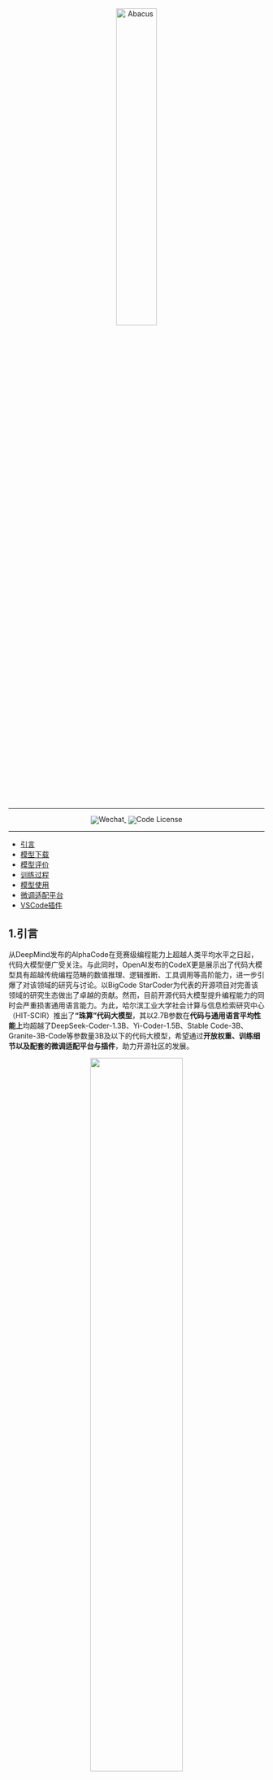 <!-- markdownlint-disable first-line-h1 -->
<!-- markdownlint-disable html -->
<!-- markdownlint-disable no-duplicate-header -->

<div align="center">
  <img src="./picture/1.jpg" width="40%" alt="Abacus" />
</div>
<hr>
<div align="center" style="line-height: 1;">
  <!-- <a href="" target="_blank" style="margin: 2px;">
    <img alt="Homepage" src="https://img.shields.io/badge/Abacus-Homepage-blue?style=flat-square&logo=homeadvisor" style="display: inline-block; vertical-align: middle;"/>
  </a> -->
<!--   <a href="./picture/IMG_0621.JPG" target="_blank" style="margin: 2px;">
    <img alt="Blog" src="https://img.shields.io/badge/Abacus-blog-red?style=flat-square&logo=blogger" style="display: inline-block; vertical-align: middle;"/>
  </a> -->
  <a href="" target="_blank" style="margin: 2px;">
    <img alt="Wechat" src="https://img.shields.io/badge/Abacus-Wechat-%23368B13?logo=wechat&logoColor=%23368B13" style="display: inline-block; vertical-align: middle;"/>
  </a>
  <a href="LICENSE" style="margin: 2px;">
  <img alt="Code License" src="https://img.shields.io/badge/License-Apache_2.0-green.svg" style="display: inline-block; vertical-align: middle;"/>
  </a>
</div>


---

- [引言](#1引言)
- [模型下载](#2模型下载)
- [模型评价](#3模型评价)
- [训练过程](#4训练过程)
- [模型使用](#5模型使用)
- [微调适配平台](#6微调适配平台)
- [VSCode插件](#7VSCode插件)

## 1.引言 
​从DeepMind发布的AlphaCode在竞赛级编程能力上超越人类平均水平之日起，代码大模型便广受关注。与此同时，OpenAI发布的CodeX更是展示出了代码大模型具有超越传统编程范畴的数值推理、逻辑推断、工具调用等高阶能力，进一步引爆了对该领域的研究与讨论。以BigCode StarCoder为代表的开源项目对完善该领域的研究生态做出了卓越的贡献。然而，目前开源代码大模型提升编程能力的同时会严重损害通用语言能力。为此，哈尔滨工业大学社会计算与信息检索研究中心（HIT-SCIR）推出了<strong>“珠算”代码大模型</strong>，其以2.7B参数在**代码与通用语言平均性能上**均超越了DeepSeek-Coder-1.3B、Yi-Coder-1.5B、Stable Code-3B、Granite-3B-Code等参数量3B及以下的代码大模型，希望通过**开放权重、训练细节以及配套的微调适配平台与插件**，助力开源社区的发展。
<p align="center">
  <img width="60%" src="picture/3-1.png">
</p>

- 珠算大模型在国内外3B量级代码大模型中具有最优的代码和通用语言能力。
- 基于珠算大模型的编程辅助工具可以在VSCode内一键安装，支持代码生成与补全等应用。

## 2.模型下载


<div align="center">

|模型名称|文件大小|下载地址|备注|
|:---:|:---:|:---:|:---:|
|Abacus|5GB|[🤗HuggingFace](https://huggingface.co/HIT-SCIR/Abacus)<br>[ModelScope](https://www.modelscope.cn/models/HIT-SCIR/Abacus)|Abacus完整模型|
|Abacus-gguf|1.7GB(Q4_K_M)<br>2.7GB(Q8_0)|[🤗HuggingFace](https://huggingface.co/HIT-SCIR/Abacus-gguf)<br>[ModelScope](https://www.modelscope.cn/models/HIT-SCIR/Abacus-gguf)|珠算GGUF版本，适用于llama.cpp、Ollama等推理框架|

</div>



## 3.模型评价
#### 代码生成能力
模型代码生成能力的评估主要基于以下评测基准：
- HumanEval：由 164 道原创编程题组成的评测基准，通过衡量从文档字符串生成程序的功能正确性，评估语言理解、算法和简单的数学能力。
- HumanEval+：HumanEval+将原始HumanEval中164道问题的单元测试的规模增加了80倍，用于严格评估 LLM 生成代码的功能正确性。
- MBPP(sanitized)：Python编程任务评测基准，经过人工验证后的MBPP子集，删减修改了原始MBPP中描述模糊、错误、不符合正常习惯的问题。
- MBPP+：精简了原始MBPP中的问题数量，并将单元测试的规模增加35倍，用于严格评估 LLM 生成代码的功能正确性。
- LiveCodeBench：旨在为 LLM 提供全面、公平的竞赛编程评估。 通过持续收集LeetCode、AtCoder和CodeForces竞赛平台的新问题，形成了动态的综合基准库。 为了确保数据不受污染，我们选择了 2024 年 1 月至 9 月的问题进行测试。
<div align="center">

| 模型名称                         | HumanEval | HumanEval+ | MBPP(sanitized) | MBPP+ | LiveCodeBench | AVG   |
|:----------------------------------:|:-----------:|:------------:|:-----------------:|:-------:|:----------------:|:-------|
| Granite-3B-Code-Instruct          | 45.73     | 39.63      | 53.70           | 41.10 | 7.46           | 37.52 |
| Stable-Code-Instruct-3B           | 67.07     | 56.71      | 57.20           | 37.59 | **11.43**          | 46.00 |
| Yi-Coder-1.5B-Chat                | 67.68     | 60.37      | **61.87**          | **48.37** | 8.22           | 49.30 |
| DeepSeek-Coder-1.3B-Instruct      | 65.24     | 59.15      | 56.03           | 45.36 | 7.00           | 46.56 |
| 珠算                              | **71.95**    | **65.85**      | 57.98           | 43.36 | 9.06           | **49.64** |
</div>

**在国内外3B以下代码大模型中，珠算大模型在五个主流代码评测基准上的综合表现达到最佳**，各项指标均处于领先水平。其中，在Humaneval和Humaneval+基准上的表现尤为突出；在MBPP(sanitized)和MBPP+基准上的表现略逊于最新发布的Yi-Coder-1.5B-chat；而在LiveCodeBench基准上的表现仅次于Stable-Code-Instruct-3B。

#### 3.2 通用语言能力
通用语言能力的评估主要基于以下评测基准：
- MMLU：包含57个多选任务的英文评测基准，涵盖初等数学、美国历史、计算机科学、法律等，难度覆盖高中水平到专家水平，是目前主流的LLM评测基准之一。
- HellaSwag：极具挑战的英文NLI评测基准，需要对上下文进行深入理解，无法基于常识直接回答。
- ARC-e：多项选择题的问答评测基准，包含了从三年级到九年级的科学考试题目。ARC-e(easy) 是其中的一个简单难度测试子集。
- BBH(BIG-Bench Hard)：BIG-Bench 是一个用于评估语言模型的多样化的数据集。BBH 专注于从 BIG-Bench 中挑选出的23个具有挑战性的任务。
- C-Eval：全面的中文LLM评估基准，包含了13,948个多项选择题，涵盖了52个不同的学科和四个难度级别。
- CMMLU：综合性中文评估基准，用于评估语言模型在中文语境下的知识和推理能力，涵盖了从基础学科到高级专业水平的67个主题。
- GSM8K：高质量小学数学应用题评测基准，需要2到8个步骤来解决，解决方案主要涉及基本算术运算，可用于评价多步数学推理能力。
<div align="center">
  

| 模型名称                       | MMLU  | HellaSwag | ARC-e | BBH   | C-Eval | CMMLU  | GSM8K | AVG   |
|:-------------------------------:|:-------:|:-----------:|:---------:|:--------:|:---------:|:--------:|:--------:|:--------:|
| Granite-3B-Code-Instruct       | 29.95 | 26.82     | 47.62 | 35.87 | 32.30  | 30.77 | **56.48** | 37.12 |
| Stable-Code-Instruct-3B        | 29.34 | 32.15     | 34.74 | 21.69 | 28.61  | 29.18 | 15.92 | 27.37 |
| Yi-Coder-1.5B-Chat             | 33.98 | 28.52     | 40.04 | 34.40 | 31.88  | 31.88 | 10.16 | 30.12 |
| DeepSeek-Coder-1.3B-Instruct   | 26.68 | 25.25     | 27.69 | 7.48  | 25.61  | 26.88 | 9.63  | 21.32 |
| 珠算                          | **40.18** | **53.23**     | **66.67** | **36.08** | **36.00**  | **36.84** | 46.32 | **45.05** |

</div>

**在国内外3B以下代码大模型中，珠算大模型在七个主流通用语言评测基准上的综合表现达到最佳**，且具有明显优势。除在数学推理GSM8K基准上低于Granite-3B-Code-Instruct，其余各项指标均达到最优；通用语言能力与通用大模型MiniCPM-2B-sft-bf16还有一定差距，后续版本将对此进行强化，以此带来更自然、更流畅的对话，以及对用户需求更充分的理解，最终在自动化编程辅助、代码智能体领域有更加广阔的应用前景。

## 4.训练过程
#### 预训练数据处理
- 代码数据：
  - step1: 借助抽象语法树（AST）分析代码的结构，**去除存在低级语法错误与包含过时语法特性**（如print “Hello World”，Python3解释器已不再支持）的代码.
  - step2: 提取了**数据密集型代码**(例如base64格式编码或长字符串）和**简单重复代码**的特征并设计了正则表达式进行了针对性的过滤。
  - step3: 利用静态代码分析工具Ruff提供的漏洞检测与修复功能，**去除了含有未定义变量错误的代码、修复了剩余代码的常见规范性错误**（如多余的空行、空格）。
  - step4: 使用**代码依赖分析**按代码的逻辑结构合理地组织数据训练顺序。

<p align="center">
  <img width="100%" src="./picture/2-1.PNG">
</p>

- 通用语言数据：
  - step1: 在**StackExchange数据**中使用Llama3.1-70B-Chat对随机采样的2万个样本进行评分并使用评分结果训练了质量评估模型（准确率与召回率达95%），然后利用该模型对完整数据进行过滤。
  - step2: 从数据集中筛选出了Markdown与reStructureText格式的**技术文档**，这些格式的文件常为项目的说明文档或技术文档。然后，从中过滤出语言为中英文、包含Python代码块的文件。

#### 预训练策略
- 我们从MiniCPM-2B退火前的最后一个检查点开始继续预训练。学习率调度参照了WSD方法，即Warmup至一个较高的恒定学习率（称之为Stable阶段），用以搜索全局最优点，最后结合微调数据快速线性退火收敛至较低损失。其中，Stable阶段的恒定学习率设计主要为了便于随时接入新数据。在珠算大模型**数据确定的场景下，我们观测到在该阶段缓慢降低学习率更有利于预训练数据的充分学习**，因此应用了cosine学习率调度进行替换，形成WCL学习率调度（Warmup-Cosine-Linear）。学习率曲线如下图所示。
<p align="center">
  <img width="50%" src="./picture/2-4.png">
</p>

- 预训练数据组成：
  - Cosine Decay阶段的预训练数据由70%的代码数据、10%数学相关数据、20%的通用语言数据组成，共95B token。
  - Linear Decay阶段预训练与微调数据比例为8:2，预训练内部组成与Cosine阶段保持一致，微调内部代码与通用语言数据的比例为1:1，共7B token。
- 珠算大模型将packing策略（即将不同长度的样本拼接后整体作为一条训练数据）优化为了**Block Attention Mask**，将训练数据内部每个样本的注意力机制范围限制在自身，避免了样本间的污染，如下图所示。

<p align="center">
  <img width="50%" src="./picture/2-7.png">
</p>

#### 面向代码的微调
- 微调数据处理：我们提出了Semi-Instruct，结合了Natural-Instruct（自动收集）和Self-Instruct（模型合成）两种方式。首先，通过类似Self-Instruct的方法，修复Natural-Instruct代码的规范性问题并补充缺失的指令。同时，生成测试用例的输入，利用原始代码的正确性，执行原始代码获得输出。然后，利用完整的测试样例验证新代码的**正确性**。最终，为去除不同来源的数据之间的重复样本，我们借助基于句子嵌入的SemDeDup方法对数据整体进行了深层语义去重，确保了微调数据的**多样性**。
- 微调策略：为充分激发模型预训练阶段习得的能力，微调阶段的数据配比与超参数设置训练尽可能地与预训练退火阶段保持了对齐，以减小两者之间的差距。具体而言，微调数据量约80万条，共训练3个epoch。**学习率（1.6e-4）、数据配比与退火阶段保持一致**。数据来源上，Code数据主要来自一些高质量的开源Code数据，NL数据我们则使用了Infinity-Instruct-7M数据中的Math、Commonsense和Subjective3个类别的数据。## 1.模型介绍


- 预训练数据组成：
  - Cosine Decay阶段的预训练数据由70%的代码数据、10%数学相关数据、20%的通用语言数据组成，共95B token。
  - Linear Decay阶段预训练与微调数据比例为8:2，预训练内部组成与Cosine阶段保持一致，微调内部代码与通用语言数据的比例为1:1，共7B token。
- 珠算大模型将packing策略（即将不同长度的样本拼接后整体作为一条训练数据）优化为了**Block Attention Mask**，将训练数据内部每个样本的注意力机制范围限制在自身，避免了样本间的污染，如下图所示。


## 5.模型使用
#### Quick Start
[下载Ollama](https://github.com/ollama/ollama/blob/main/README.md)并启动Ollama service：
```bash
ollama serve
```
运行珠算大模型：
```bash
ollama run HIT-SCIR/abacus
```
#### Transformers 模型推理 + 流式生成

<details>

transformers支持为tokenizer添加聊天模板，并支持流式生成。示例代码如下：
```python
# example/transformers-stream/stream.py

import torch
from transformers import AutoModelForCausalLM, AutoTokenizer, TextStreamer

model_id = "HIT-SCIR/abacus"

tokenizer = AutoTokenizer.from_pretrained(model_id)
model = AutoModelForCausalLM.from_pretrained(
    model_id,
    torch_dtype=torch.bfloat16,
    device_map="auto",
    trust_remote_code=True,
)

chat = [
    {"role": "user", "content": "请你用python写一段快速排序的代码"},
]

inputs = tokenizer.apply_chat_template(
    chat,
    tokenize=True,
    add_generation_prompt=True,
    return_tensors="pt",
).to(0)

stream_output = model.generate(
    inputs,
    streamer=TextStreamer(tokenizer, skip_prompt=True, skip_special_tokens=True),
    temperature=0.8,
    top_p=0.9,
    max_new_tokens=2048,
)
```
</details>

#### ModelScope 模型推理
<details>
  
ModelScope的接口与Transformers非常相似，只需将transformers替换为modelscope即可：
```python
# example/modelscope-generate/generate.py

import torch
from modelscope import AutoTokenizer, AutoModelForCausalLM

model_id = "HIT-SCIR/abacus"

tokenizer = AutoTokenizer.from_pretrained(model_id)
model = AutoModelForCausalLM.from_pretrained(
    model_id,
    torch_dtype=torch.bfloat16,
    device_map="auto",
    trust_remote_code=True,
)

text = "<用户>请你用python写一段快速排序的代码<AI>"

inputs = tokenizer(text, return_tensors="pt").to(0)
outputs = model.generate(
    **inputs,
    temperature=0.8,
    top_p=0.9,
    max_new_tokens=2048,
)
print(tokenizer.decode(outputs[0], skip_special_tokens=False))
```

</details>

#### vLLM 推理加速

<details>
  
珠算支持通过vLLM实现推理加速，示例代码如下：
```python
# example/vllm-generate/generate.py

from vllm import LLM, SamplingParams

llm = LLM(
    model="HIT-SCIR/abacus",
    tensor_parallel_size=1,
    trust_remote_code=True,
)

sampling_params = SamplingParams(
    temperature=0.8, top_p=0.95, max_tokens=2048
)

prompts = [
    "<用户>请你用python写一段快速排序的代码<AI>",
]

outputs = llm.generate(prompts, sampling_params)

for output in outputs:
    prompt = output.prompt
    generated_text = output.outputs[0].text
    print(generated_text)
```

</details>

#### llama.cpp部署

<details>
  
GGUF格式旨在快速加载和保存模型，由llama.cpp团队推出，适用于llama.cpp、Ollama等框架。您可以手动将HuggingFace格式的珠算转换到GGUF格式。下面介绍使用llama.cpp转GGUF的方法和部署步骤。

##### Step 1 环境准备
首先需要下载llama.cpp的源码。
```bash
git clone https://github.com/ggerganov/llama.cpp.git
cd llama.cpp
```
然后需要进行编译，推荐使用`cmake`。根据您的硬件平台，编译命令有细微差异：
```bash
# cpu
cmake -B build_cpu
cmake --build build_cpu --config Release

# cuda
cmake -B build_cuda -DGGML_CUDA=ON
cmake --build build_cuda --config Release -j 12
```

##### Step 2 格式转换（可选）
以下命令需要在`llama.cpp/`目录下：
转换为GGUF格式
```bash
python convert.py --outfile /path/to/Abacus.gguf /path/to/Abacus
```
进行GGUF格式的Q4_K_M量化，以下命令需要在`llama.cpp/build_cpu/bin`或者`llama.cpp/build_cuda/bin`目录下(依赖于编译的平台)：
```bash
./llama-quantize /path/to/Abacus.gguf /path/to/Abacus-Q4_K_M.gguf Q4_K_M
```
##### Step 3 开始推理
以下命令需要在`llama.cpp/build_cpu/bin`或者`llama.cpp/build_cuda/bin`目录下(依赖于编译的平台)：
```bash
./llama-cli -m /path/to/Abacus.gguf -p "<用户>帮我写一个快速排序代码<AI>" -n 128
```
关于`main`的更多参数，可以参考llama.cpp的[官方文档](https://github.com/ggerganov/llama.cpp/blob/master/examples/main/README.md)。

</details>

#### Ollama部署
<details>
  
GGUF格式模型同样可以使用Ollama部署。下面介绍简要步骤。
##### Step 1 环境准备
这里使用仓库release的压缩包来免root安装，更多安装方法可以参考Ollama官方的[安装教程](https://github.com/ollama/ollama/blob/main/README.md)。
```bash
wget https://github.com/ollama/ollama/releases/download/v0.3.10/ollama-linux-amd64.tgz
tar -C /path/to/ollama -xzf /path/to/ollama-linux-amd64.tgz
```
##### Step 2 导入模型
```bash
cd /path/to/ollama/bin
```
构建`Modelfile`，指定导入GGUF模型路径，其内容示例如下，更多参数设置可参考[官方文档](https://github.com/ggerganov/llama.cpp/blob/master/examples/main/README.md)。
```bash
FROM /path/to/Abacus.gguf
```
Ollama创建模型
```bash
./ollama create Abacus -f path/to/Modelfile
```
##### Step 3 使用模型
同样在`path/to/ollama/bin`路径下：
```bash
./ollama run Abacus
>>> <用户>帮我写一个快速排序代码<AI>
```

</details>

## 6.微调适配平台
#### 模型微调功能
<p align="center">
  <img width="100%" src="./picture/4-1-2.png">
</p>
<p align="center">
  <img width="100%" src="./picture/4-2-2.png">
</p>

#### 模型评估功能
<p align="center">
  <img width="100%" src="./picture/4-3-2.png">
</p>

#### 模型推理功能
<p align="center">
  <img width="100%" src="./picture/4-4-2.png">
</p>
微调适配平台将于测试完毕后发布。

## 7.VSCode插件
基于珠算大模型的编程能力，我们面向VSCode平台构建了编程辅助插件。插件可以一键式安装，支持代码生成、代码补全、代码摘要等功能，根据用户已经输入的内容预测后续的代码或注释，有效提高开发效率。
<p align="center">
  <img width="100%" src="./picture/4-5.gif">
</p>
由于珠算大模型具有良好的中文理解能力，用户可以直接用中文写注释来表达需求。
<p align="center">
  <img width="100%" src="./picture/4-6.gif">
</p>
插件将于测试完毕后在VSCode应用市场发布。

## 8.开源协议
对本仓库源码的使用遵循开源许可协议 [Apache 2.0](LICENSE)。

珠算支持商用。如果将珠算模型或其衍生品用作商业用途，请您按照如下方式联系许可方，以进行登记并向许可方申请书面授权：联系邮箱：<jngao@ir.hit.edu.cn>。

